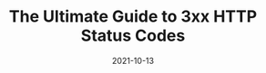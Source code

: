 ---
date: 2021-10-13
hidden: true
publisher: sitepointdotcom
tags:
  - http
target_url: https://www.sitepoint.com/3xx-http-status-codes-ultimate-guide/
title: The Ultimate Guide to 3xx HTTP Status Codes
---